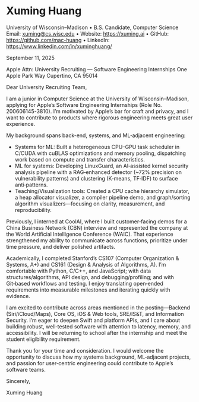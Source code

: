 # Xuming Huang
University of Wisconsin–Madison • B.S. Candidate, Computer Science
Email: xuming@cs.wisc.edu • Website: https://xuming.ai • GitHub: https://github.com/mac-huang • LinkedIn: https://www.linkedin.com/in/xuminghuang/

September 11, 2025

Apple
Attn: University Recruiting — Software Engineering Internships
One Apple Park Way
Cupertino, CA 95014

Dear University Recruiting Team,

I am a junior in Computer Science at the University of Wisconsin–Madison, applying for Apple’s Software Engineering Internships (Role No. 200606145-3810). I’m motivated by Apple’s bar for craft and privacy, and I want to contribute to products where rigorous engineering meets great user experience.

My background spans back-end, systems, and ML‑adjacent engineering:
- Systems for ML: Built a heterogeneous CPU–GPU task scheduler in C/CUDA with cuBLAS optimizations and memory pooling, dispatching work based on compute and transfer characteristics.
- ML for systems: Developing LinuxGuard, an AI‑assisted kernel security analysis pipeline with a RAG‑enhanced detector (~72% precision on vulnerability patterns) and clustering (K‑means, TF‑IDF) to surface anti‑patterns.
- Teaching/Visualization tools: Created a CPU cache hierarchy simulator, a heap allocator visualizer, a compiler pipeline demo, and graph/sorting algorithm visualizers—focusing on clarity, measurement, and reproducibility.

Previously, I interned at CoolAI, where I built customer‑facing demos for a China Business Network (CBN) interview and represented the company at the World Artificial Intelligence Conference (WAIC). That experience strengthened my ability to communicate across functions, prioritize under time pressure, and deliver polished artifacts.

Academically, I completed Stanford’s CS107 (Computer Organization & Systems, A+) and CS161 (Design & Analysis of Algorithms, A). I’m comfortable with Python, C/C++, and JavaScript; with data structures/algorithms, API design, and debugging/profiling; and with Git‑based workflows and testing. I enjoy translating open‑ended requirements into measurable milestones and iterating quickly with evidence.

I am excited to contribute across areas mentioned in the posting—Backend (Siri/iCloud/Maps), Core OS, iOS & Web tools, SRE/IS&T, and Information Security. I’m eager to deepen Swift and platform APIs, and I care about building robust, well‑tested software with attention to latency, memory, and accessibility. I will be returning to school after the internship and meet the student eligibility requirement.

Thank you for your time and consideration. I would welcome the opportunity to discuss how my systems background, ML‑adjacent projects, and passion for user‑centric engineering could contribute to Apple’s software teams.

Sincerely,

Xuming Huang

